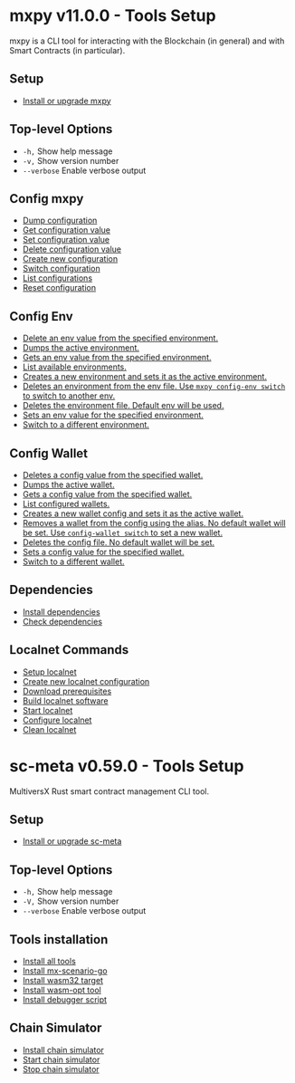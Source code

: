 # mxpy v11.0.0 - Tools Setup

mxpy is a CLI tool for interacting with the Blockchain (in general) and with Smart Contracts (in particular).

## Setup
- [Install or upgrade mxpy](./content/mxpy-install-upgrade.md)
    
## Top-level Options
- `-h,` Show help message
- `-v,` Show version number
- `--verbose` Enable verbose output

## Config mxpy
- [Dump configuration](./content/config/mxpy-config-dump.md)
- [Get configuration value](./content/config/mxpy-config-get.md)
- [Set configuration value](./content/config/mxpy-config-set.md)
- [Delete configuration value](./content/config/mxpy-config-delete.md)
- [Create new configuration](./content/config/mxpy-config-new.md)
- [Switch configuration](./content/config/mxpy-config-switch.md)
- [List configurations](./content/config/mxpy-config-list.md)
- [Reset configuration](./content/config/mxpy-config-reset.md)
## Config Env
- [Delete an env value from the specified environment.](./content/config-env/mxpy-config-env-delete.md)
- [Dumps the active environment.](./content/config-env/mxpy-config-env-dump.md)
- [Gets an env value from the specified environment.](./content/config-env/mxpy-config-env-get.md)
- [List available environments.](./content/config-env/mxpy-config-env-list.md)
- [Creates a new environment and sets it as the active environment.](./content/config-env/mxpy-config-env-new.md)
- [Deletes an environment from the env file. Use `mxpy config-env switch` to switch to another env.](./content/config-env/mxpy-config-env-remove.md)
- [Deletes the environment file. Default env will be used.](./content/config-env/mxpy-config-env-reset.md)
- [Sets an env value for the specified environment.](./content/config-env/mxpy-config-env-set.md)
- [Switch to a different environment.](./content/config-env/mxpy-config-env-switch.md)
## Config Wallet
- [Deletes a config value from the specified wallet.](./content/config-wallet/mxpy-config-wallet-delete.md)
- [Dumps the active wallet.](./content/config-wallet/mxpy-config-wallet-dump.md)
- [Gets a config value from the specified wallet.](./content/config-wallet/mxpy-config-wallet-get.md)
- [List configured wallets.](./content/config-wallet/mxpy-config-wallet-list.md)
- [Creates a new wallet config and sets it as the active wallet.](./content/config-wallet/mxpy-config-wallet-new.md)
- [Removes a wallet from the config using the alias. No default wallet will be set. Use `config-wallet switch` to set a new wallet.](./content/config-wallet/mxpy-config-wallet-remove.md)
- [Deletes the config file. No default wallet will be set.](./content/config-wallet/mxpy-config-wallet-reset.md)
- [Sets a config value for the specified wallet.](./content/config-wallet/mxpy-config-wallet-set.md)
- [Switch to a different wallet.](./content/config-wallet/mxpy-config-wallet-switch.md)
## Dependencies
- [Install dependencies](./content/deps/mxpy-deps-install.md)
- [Check dependencies](./content/deps/mxpy-deps-check.md)
## Localnet Commands
- [Setup localnet](./content/localnet/mxpy-localnet-setup.md)
- [Create new localnet configuration](./content/localnet/mxpy-localnet-new.md)
- [Download prerequisites](./content/localnet/mxpy-localnet-prerequisites.md)
- [Build localnet software](./content/localnet/mxpy-localnet-build.md)
- [Start localnet](./content/localnet/mxpy-localnet-start.md)
- [Configure localnet](./content/localnet/mxpy-localnet-config.md)
- [Clean localnet](./content/localnet/mxpy-localnet-clean.md)


# sc-meta v0.59.0 - Tools Setup

MultiversX Rust smart contract management CLI tool.

## Setup
- [Install or upgrade sc-meta](./content/sc-meta-install-upgrade.md)

## Top-level Options
- `-h,` Show help message
- `-V,` Show version number
- `--verbose` Enable verbose output

## Tools installation
- [Install all tools](./content/install/sc-meta-install-all.md)
- [Install mx-scenario-go](./content/install/sc-meta-install-mx-scenario-go.md)
- [Install wasm32 target](./content/install/sc-meta-install-wasm32.md)
- [Install wasm-opt tool](./content/install/sc-meta-install-wasm-opt.md)
- [Install debugger script](./content/install/sc-meta-install-debugger.md)
## Chain Simulator
- [Install chain simulator](./content/cs/sc-meta-cs-install.md)
- [Start chain simulator](./content/cs/sc-meta-cs-start.md)
- [Stop chain simulator](./content/cs/sc-meta-cs-stop.md)